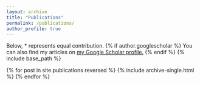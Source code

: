 ```yaml
---
layout: archive
title: "Publications"
permalink: /publications/
author_profile: true
---
```


Below, \* represents equal contribution.
{% if author.googlescholar %}
  You can also find my articles on <u><a href="{{author.googlescholar}}">my Google Scholar profile</a>.</u>
{% endif %}
{% include base_path %}

{% for post in site.publications reversed %}
  {% include archive-single.html %}
{% endfor %}
